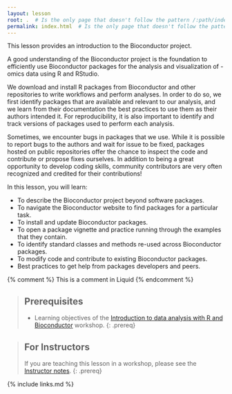 ```yaml
---
layout: lesson
root: .  # Is the only page that doesn't follow the pattern /:path/index.html
permalink: index.html  # Is the only page that doesn't follow the pattern /:path/index.html
---
```


This lesson provides an introduction to the Bioconductor project.

A good understanding of the Bioconductor project is the foundation to efficiently use Bioconductor packages for the analysis and visualization of -omics data using R and RStudio.

We download and install R packages from Bioconductor and other repositories to write workflows and perform analyses.
In order to do so, we first identify packages that are available and relevant to our analysis, and we learn from their documentation the best practices to use them as their authors intended it.
For reproducibility, it is also important to identify and track versions of packages used to perform each analysis.

Sometimes, we encounter bugs in packages that we use.
While it is possible to report bugs to the authors and wait for issue to be fixed,
packages hosted on public repositories offer the chance to inspect the code and contribute or propose fixes ourselves.
In addition to being a great opportunity to develop coding skills, community contributors are very often recognized and credited for their contributions!

In this lesson, you will learn:

- To describe the Bioconductor project beyond software packages.
- To navigate the Bioconductor website to find packages for a particular task.
- To install and update Bioconductor packages.
- To open a package vignette and practice running through the examples that they contain.
- To identify standard classes and methods re-used across Bioconductor packages.
- To modify code and contribute to existing Bioconductor packages.
- Best practices to get help from packages developers and peers.

<!-- this is an html comment -->

{% comment %} This is a comment in Liquid {% endcomment %}

> ## Prerequisites
>
> - Learning objectives of the [Introduction to data analysis with R and Bioconductor][lesson-intro-r-bioconductor] workshop.
{: .prereq}

> ## For Instructors
> If you are teaching this lesson in a workshop, please see the 
> [Instructor notes](guide/).
{: .prereq}

[lesson-intro-r-bioconductor]: https://carpentries-incubator.github.io/bioc-intro/index.html

{% include links.md %}
